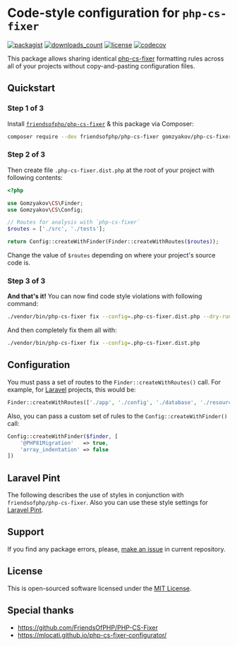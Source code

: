 # Code-style configuration for `php-cs-fixer`

[![packagist](https://img.shields.io/packagist/v/gomzyakov/php-cs-fixer-config.svg)](https://packagist.org/packages/gomzyakov/php-cs-fixer-config)
[![downloads_count](https://img.shields.io/packagist/dt/gomzyakov/php-cs-fixer-config.svg)](https://packagist.org/packages/gomzyakov/php-cs-fixer-config)
[![license](https://img.shields.io/badge/License-MIT-green.svg)](https://github.com/gomzyakov/php-cs-fixer-config/blob/development/LICENSE)
[![codecov](https://codecov.io/gh/gomzyakov/php-cs-fixer-config/branch/main/graph/badge.svg?token=4CYTVMVUYV)](https://codecov.io/gh/gomzyakov/php-cs-fixer-config)

This package allows sharing identical [php-cs-fixer](https://github.com/PHP-CS-Fixer/PHP-CS-Fixer) formatting rules across all of your projects without copy-and-pasting configuration files.

## Quickstart

### Step 1 of 3

Install [`friendsofphp/php-cs-fixer`](https://github.com/FriendsOfPHP/PHP-CS-Fixer) & this package via Composer:

```sh
composer require --dev friendsofphp/php-cs-fixer gomzyakov/php-cs-fixer-config
```

### Step 2 of 3

Then create file `.php-cs-fixer.dist.php` at the root of your project with following contents:

```php
<?php

use Gomzyakov\CS\Finder;
use Gomzyakov\CS\Config;

// Routes for analysis with `php-cs-fixer`
$routes = ['./src', './tests'];

return Config::createWithFinder(Finder::createWithRoutes($routes));
```

Change the value of `$routes` depending on where your project's source code is.

### Step 3 of 3

**And that's it!** You can now find code style violations with following command:

```sh
./vendor/bin/php-cs-fixer fix --config=.php-cs-fixer.dist.php --dry-run
```

And then completely fix them all with:

```sh
./vendor/bin/php-cs-fixer fix --config=.php-cs-fixer.dist.php
```

## Configuration

You must pass a set of routes to the `Finder::createWithRoutes()` call. For example, for [Laravel](https://laravel.com) projects, this would be:

```php
Finder::createWithRoutes(['./app', './config', './database', './resources', './routes', './tests'])
```

Also, you can pass a custom set of rules to the `Config::createWithFinder()` call:

```php
Config::createWithFinder($finder, [
    '@PHP81Migration'   => true,
    'array_indentation' => false
])
```

## Laravel Pint

The following describes the use of styles in conjunction with `friendsofphp/php-cs-fixer`. Also you can use these style settings for [Laravel Pint](PINT.md).

## Support

If you find any package errors, please, [make an issue](https://github.com/gomzyakov/php-cs-fixer-config/issues) in current repository.

## License

This is open-sourced software licensed under the [MIT License](https://github.com/gomzyakov/php-cs-fixer-config/blob/main/LICENSE).

## Special thanks

- https://github.com/FriendsOfPHP/PHP-CS-Fixer
- https://mlocati.github.io/php-cs-fixer-configurator/
